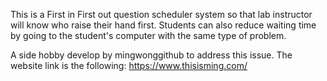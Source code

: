 This is a First in First out question scheduler system so that lab instructor will know who raise their hand first. Students can also reduce waiting time by going to the student's computer with the same type of problem. 

A side hobby develop by mingwonggithub to address this issue.
The website link is the following:
https://www.thisisming.com/
